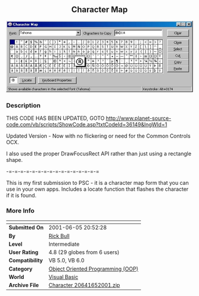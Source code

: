﻿<div align="center">

## Character Map

<img src="PIC2001641333114767.jpg">
</div>

### Description

THIS CODE HAS BEEN UPDATED, GOTO http://www.planet-source-code.com/vb/scripts/ShowCode.asp?txtCodeId=36149&lngWId=1

Updated Version - Now with no flickering or need for the Common Controls OCX.

I also used the proper DrawFocusRect API rather than just using a rectangle shape.

-=-=-=-=-=-=-=-=-=-=-=-=-=-=-=-=

This is my first submission to PSC - it is a character map form that you can use in your own apps. Includes a locate function that flashes the character if it is found.
 
### More Info
 


<span>             |<span>
---                |---
**Submitted On**   |2001-06-05 20:52:28
**By**             |[Rick Bull](https://github.com/Planet-Source-Code/PSCIndex/blob/master/ByAuthor/rick-bull.md)
**Level**          |Intermediate
**User Rating**    |4.8 (29 globes from 6 users)
**Compatibility**  |VB 5\.0, VB 6\.0
**Category**       |[Object Oriented Programming \(OOP\)](https://github.com/Planet-Source-Code/PSCIndex/blob/master/ByCategory/object-oriented-programming-oop__1-47.md)
**World**          |[Visual Basic](https://github.com/Planet-Source-Code/PSCIndex/blob/master/ByWorld/visual-basic.md)
**Archive File**   |[Character 20641652001\.zip](https://github.com/Planet-Source-Code/rick-bull-character-map__1-23770/archive/master.zip)








